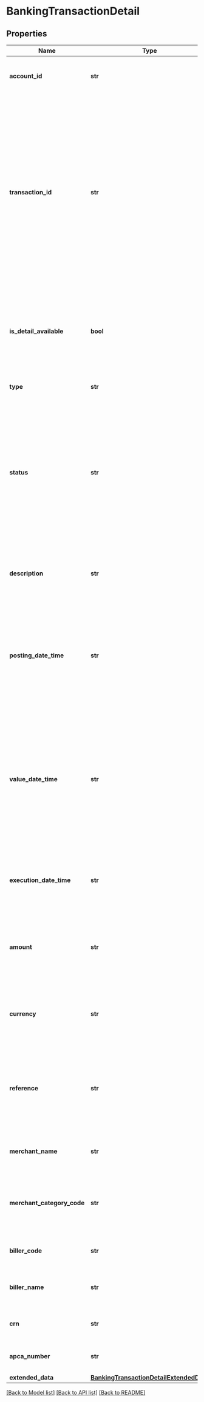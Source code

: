 # BankingTransactionDetail

## Properties
Name | Type | Description | Notes
------------ | ------------- | ------------- | -------------
**account_id** | **str** | ID of the account for which transactions are provided | 
**transaction_id** | **str** | A unique ID of the transaction adhering to the standards for ID permanence.  This is mandatory (through hashing if necessary) unless there are specific and justifiable technical reasons why a transaction cannot be uniquely identified for a particular account type | [optional] 
**is_detail_available** | **bool** | True if extended information is available using the transaction detail end point. False if extended data is not available | 
**type** | **str** | The type of the transaction | 
**status** | **str** | Status of the transaction whether pending or posted. Note that there is currently no provision in the standards to guarantee the ability to correlate a pending transaction with an associated posted transaction | 
**description** | **str** | The transaction description as applied by the financial institution | 
**posting_date_time** | **str** | The time the transaction was posted. This field is Mandatory if the transaction has status POSTED.  This is the time that appears on a standard statement | [optional] 
**value_date_time** | **str** | Date and time at which assets become available to the account owner in case of a credit entry, or cease to be available to the account owner in case of a debit transaction entry | [optional] 
**execution_date_time** | **str** | The time the transaction was executed by the originating customer, if available | [optional] 
**amount** | **str** | The value of the transaction. Negative values mean money was outgoing from the account | 
**currency** | **str** | The currency for the transaction amount. AUD assumed if not present | [optional] 
**reference** | **str** | The reference for the transaction provided by the originating institution. Empty string if no data provided | 
**merchant_name** | **str** | Name of the merchant for an outgoing payment to a merchant | [optional] 
**merchant_category_code** | **str** | The merchant category code (or MCC) for an outgoing payment to a merchant | [optional] 
**biller_code** | **str** | BPAY Biller Code for the transaction (if available) | [optional] 
**biller_name** | **str** | Name of the BPAY biller for the transaction (if available) | [optional] 
**crn** | **str** | BPAY CRN for the transaction (if available) | [optional] 
**apca_number** | **str** | 6 Digit APCA number for the initiating institution | [optional] 
**extended_data** | [**BankingTransactionDetailExtendedData**](BankingTransactionDetailExtendedData.md) |  | 

[[Back to Model list]](../README.md#documentation-for-models) [[Back to API list]](../README.md#documentation-for-api-endpoints) [[Back to README]](../README.md)



